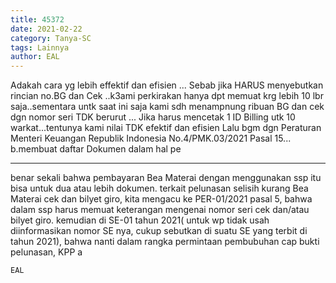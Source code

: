 ```yaml
---
title: 45372
date: 2021-02-22
category: Tanya-SC
tags: Lainnya
author: EAL
---
```


Adakah cara yg lebih effektif dan efisien ... Sebab jika HARUS menyebutkan rincian no.BG dan Cek ..k3ami perkirakan hanya dpt memuat krg lebih 10 lbr saja..sementara untk saat ini saja kami sdh menampnung ribuan BG dan cek dgn nomor seri TDK berurut ... Jika harus mencetak 1 ID Billing utk 10 warkat...tentunya kami nilai TDK efektif dan efisien Lalu bgm dgn Peraturan Menteri Keuangan Republik Indonesia No.4/PMK.03/2021 Pasal 15... b.membuat daftar Dokumen dalam hal pe

---

benar sekali bahwa pembayaran Bea Materai dengan menggunakan ssp itu bisa untuk dua atau lebih dokumen. terkait pelunasan selisih kurang Bea Materai cek dan bilyet giro, kita mengacu ke PER-01/2021 pasal 5, bahwa dalam ssp harus memuat keterangan mengenai nomor seri cek dan/atau bilyet giro. kemudian di SE-01 tahun 2021( untuk wp tidak usah diinformasikan nomor SE nya, cukup sebutkan di suatu SE yang terbit di tahun 2021), bahwa nanti dalam rangka permintaan pembubuhan cap bukti pelunasan, KPP a

`EAL`
